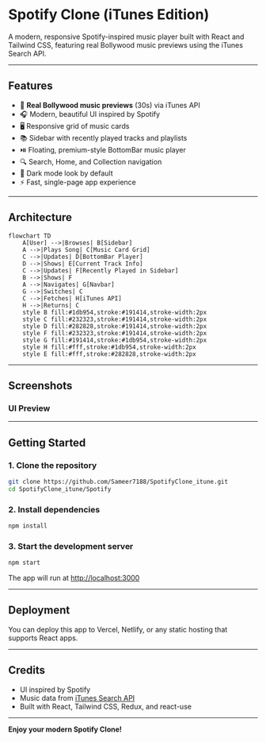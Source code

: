 # Spotify Clone (iTunes Edition)

A modern, responsive Spotify-inspired music player built with React and Tailwind CSS, featuring real Bollywood music previews using the iTunes Search API.

---

## Features
- 🎵 **Real Bollywood music previews** (30s) via iTunes API
- 🎧 Modern, beautiful UI inspired by Spotify
- 🖥️ Responsive grid of music cards
- 📚 Sidebar with recently played tracks and playlists
- ⏯️ Floating, premium-style BottomBar music player
- 🔍 Search, Home, and Collection navigation
- 🌙 Dark mode look by default
- ⚡ Fast, single-page app experience

---

## Architecture

```mermaid
flowchart TD
    A[User] -->|Browses| B[Sidebar]
    A -->|Plays Song| C[Music Card Grid]
    C -->|Updates| D[BottomBar Player]
    D -->|Shows| E[Current Track Info]
    C -->|Updates| F[Recently Played in Sidebar]
    B -->|Shows| F
    A -->|Navigates| G[Navbar]
    G -->|Switches| C
    C -->|Fetches| H[iTunes API]
    H -->|Returns| C
    style B fill:#1db954,stroke:#191414,stroke-width:2px
    style C fill:#232323,stroke:#191414,stroke-width:2px
    style D fill:#282828,stroke:#191414,stroke-width:2px
    style F fill:#232323,stroke:#191414,stroke-width:2px
    style G fill:#191414,stroke:#1db954,stroke-width:2px
    style H fill:#fff,stroke:#1db954,stroke-width:2px
    style E fill:#fff,stroke:#282828,stroke-width:2px
```

---

## Screenshots


### UI Preview
<!-- Add your own screenshots here, e.g.:
<img src="screenshots/home.png" alt="Home UI" width="400" />
<img src="screenshots/sidebar.png" alt="Sidebar UI" width="200" />
-->

---

## Getting Started

### 1. Clone the repository
```sh
git clone https://github.com/Sameer7188/SpotifyClone_itune.git
cd SpotifyClone_itune/Spotify
```

### 2. Install dependencies
```sh
npm install
```

### 3. Start the development server
```sh
npm start
```

The app will run at [http://localhost:3000](http://localhost:3000)

---

## Deployment
You can deploy this app to Vercel, Netlify, or any static hosting that supports React apps.

---

## Credits
- UI inspired by Spotify
- Music data from [iTunes Search API](https://affiliate.itunes.apple.com/resources/documentation/itunes-store-web-service-search-api/)
- Built with React, Tailwind CSS, Redux, and react-use

---

**Enjoy your modern Spotify Clone!**
